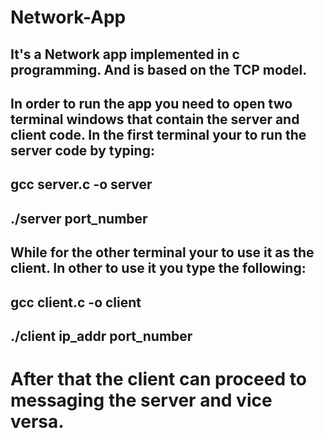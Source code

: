 # Network-App


##

## It's a Network app implemented in c programming. And is based on the TCP model.
## In order to run the app you need to open two terminal windows that contain the server and client code. In the first terminal your to run the server code by typing:

## gcc server.c -o server
## ./server port_number

## While for the other terminal your to use it as the client. In other to use it you type the following:

## gcc client.c -o client
## ./client ip_addr port_number

# After that the client can proceed to messaging the server and vice versa.
